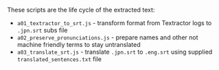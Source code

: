 These scripts are the life cycle of the extracted text:
- `a01_textractor_to_srt.js` - transform format from Textractor logs to `.jpn.srt` subs file
- `a02_preserve_pronunciations.js` - prepare names and other not machine friendly terms to stay untranslated
- `a03_translate_srt.js` - translate `.jpn.srt` to `.eng.srt` using supplied `translated_sentences.txt` file
